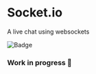 # Socket.io
A live chat using websockets

![Badge](https://img.shields.io/badge/Socket.io-010101?&style=for-the-badge&logo=Socket.io&logoColor=white)

### Work in progress 🚧

